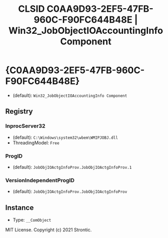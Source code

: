 ﻿---
title: "CLSID C0AA9D93-2EF5-47FB-960C-F90FC644B48E | Win32_JobObjectIOAccountingInfo Component"
excerpt: What is COM-Object CLSID C0AA9D93-2EF5-47FB-960C-F90FC644B48E?
---

# {C0AA9D93-2EF5-47FB-960C-F90FC644B48E}

* (default): `Win32_JobObjectIOAccountingInfo Component`

## Registry


### InprocServer32

* (default): `C:\Windows\system32\wbem\WMIPJOBJ.dll`
* ThreadingModel: `Free`

### ProgID

* (default): `JobObjIOActgInfoProv.JobObjIOActgInfoProv.1`

### VersionIndependentProgID

* (default): `JobObjIOActgInfoProv.JobObjIOActgInfoProv`

## Instance

* Type: `__ComObject`

MIT License. Copyright (c) 2021 Strontic.


